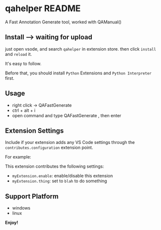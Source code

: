 # qahelper README

A Fast Annotation Generate tool, worked with QAManual()


## Install --> waiting for upload
just open vsode, and search `qahelper` in extension store. then click `install` and `reload` it.

It's easy to follow.

Before that, you should install `Python` Extensions and `Python Interpreter` first.

## Usage

- right click -> QAFastGenerate
- ctrl + alt + i
- open command and type QAFastGenerate , then enter


## Extension Settings

Include if your extension adds any VS Code settings through the `contributes.configuration` extension point.

For example:

This extension contributes the following settings:

* `myExtension.enable`: enable/disable this extension
* `myExtension.thing`: set to `blah` to do something

## Support Platform 
- windows 
- linux 


**Enjoy!**
